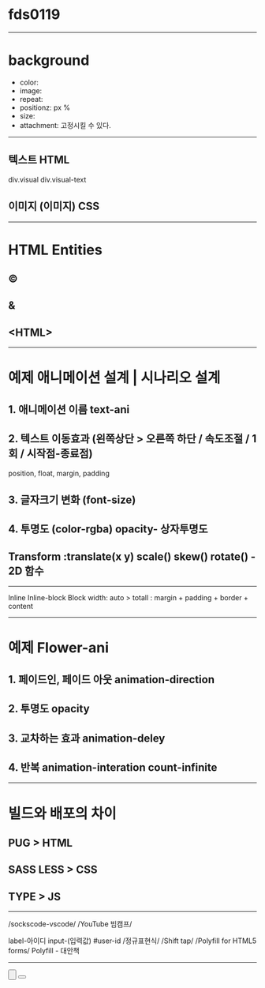 # fds0119
---
# background

- color:
- image:
- repeat:
- positionz: px % 
- size: 
- attachment: 고정시킬 수 있다.

---

## 텍스트 HTML 
div.visual
    div.visual-text
## 이미지 (이미지) CSS

---
# HTML Entities

## &copy;
## &amp;
## &lt;HTML&gt; 
---
# 예제 애니메이션 설계 | 시나리오 설계

## 1. 애니메이션 이름 text-ani
## 2. 텍스트 이동효과 (왼쪽상단 > 오른쪽 하단 / 속도조절 / 1회 / 시작점-종료점)
position, float, margin, padding 
## 3. 글자크기 변화 (font-size) 
## 4. 투명도 (color-rgba) opacity- 상자투명도
## Transform :translate(x y) scale() skew() rotate() - 2D 함수
---
<!-- Visual Inspector -->
Inline Inline-block Block
width: auto > totall : margin + padding + border + content

---
# 예제 Flower-ani

## 1. 페이드인, 페이드 아웃 animation-direction
## 2. 투명도 opacity
## 3. 교차하는 효과 animation-deley
## 4. 반복 animation-interation count-infinite

---
# 빌드와 배포의 차이

## PUG > HTML
## SASS LESS > CSS
## TYPE > JS
<!-- 최신 개발 트렌드는 배포 할 때 작업은 최신 프로그램으로 하고, 구현은 HTML CSS JS 로 빌드한다. -->

---
/sockscode-vscode/
/YouTube 빔캠프/

label-아이디 input-(입력값) #user-id
/정규표현식/ 
/Shift tap/
/Polyfill for HTML5 forms/ Polyfill - 대안책

---
<input type="submit" value="" src="">
<button type sumit></button>